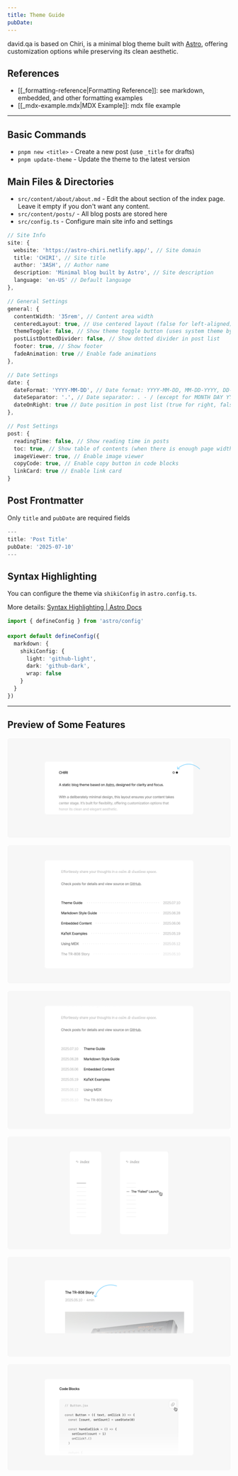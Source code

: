 ```yaml
---
title: Theme Guide
pubDate:
---
```

david.qa is based on Chiri, is a minimal blog theme built with [Astro](https://astro.build), offering customization options while preserving its clean aesthetic.

## References

- [[_formatting-reference|Formatting Reference]]: see markdown, embedded, and other formatting examples 
- [[_mdx-example.mdx|MDX Example]]: mdx file example

---

## Basic Commands

- `pnpm new <title>` - Create a new post (use `_title` for drafts)
- `pnpm update-theme` - Update the theme to the latest version

## Main Files & Directories

- `src/content/about/about.md` - Edit the about section of the index page. Leave it empty if you don't want any content.
- `src/content/posts/` - All blog posts are stored here
- `src/config.ts` - Configure main site info and settings

```ts
// Site Info
site: {
  website: 'https://astro-chiri.netlify.app/', // Site domain
  title: 'CHIRI', // Site title
  author: '3ASH', // Author name
  description: 'Minimal blog built by Astro', // Site description
  language: 'en-US' // Default language
},
```

```ts
// General Settings
general: {
  contentWidth: '35rem', // Content area width
  centeredLayout: true, // Use centered layout (false for left-aligned)
  themeToggle: false, // Show theme toggle button (uses system theme by default)
  postListDottedDivider: false, // Show dotted divider in post list
  footer: true, // Show footer
  fadeAnimation: true // Enable fade animations
},
```

```ts
// Date Settings
date: {
  dateFormat: 'YYYY-MM-DD', // Date format: YYYY-MM-DD, MM-DD-YYYY, DD-MM-YYYY, MONTH DAY YYYY, DAY MONTH YYYY
  dateSeparator: '.', // Date separator: . - / (except for MONTH DAY YYYY and DAY MONTH YYYY)
  dateOnRight: true // Date position in post list (true for right, false for left)
},
```

```ts
// Post Settings
post: {
  readingTime: false, // Show reading time in posts
  toc: true, // Show table of contents (when there is enough page width)
  imageViewer: true, // Enable image viewer
  copyCode: true, // Enable copy button in code blocks
  linkCard: true // Enable link card
}
```

## Post Frontmatter

Only `title` and `pubDate` are required fields

```ts
---
title: 'Post Title'
pubDate: '2025-07-10'
---
```

## Syntax Highlighting

You can configure the theme via `shikiConfig` in `astro.config.ts`.

More details: [Syntax Highlighting | Astro Docs](https://docs.astro.build/en/guides/syntax-highlighting/)

```ts
import { defineConfig } from 'astro/config'

export default defineConfig({
  markdown: {
    shikiConfig: {
      light: 'github-light',
      dark: 'github-dark',
      wrap: false
    }
  }
})
```

---

## Preview of Some Features

![Theme Toggle](./_assets/theme-toggle.png)

![Dotted Divider](./_assets/dotted-divider.png)

![Date on Left Side](./_assets/date-on-left.png)

![Table of Contents](./_assets/toc.png)

![Reading Time](./_assets/reading-time.png)

![Copy Code](./_assets/copy-code.png)
